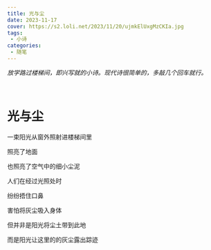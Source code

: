 ```yaml
---
title: 光与尘
date: 2023-11-17
cover: https://s2.loli.net/2023/11/20/ujmkElUxgMzCKIa.jpg
tags:
 - 小诗
categories:
 - 随笔
---
```


*放学路过楼梯间，即兴写就的小诗。现代诗很简单的，多敲几个回车就行。*

<br>

# 光与尘

一束阳光从窗外照射进楼梯间里

照亮了地面

也照亮了空气中的细小尘泥

人们在经过光照处时

纷纷捂住口鼻

害怕将灰尘吸入身体

但并非是阳光将尘土带到此地

而是阳光让这里的的灰尘露出踪迹